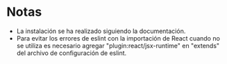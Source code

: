 # Notas

* La instalación se ha realizado siguiendo la documentación.
* Para evitar los errores de eslint con la importación de React cuando no se utiliza es necesario agregar "plugin:react/jsx-runtime" en "extends" del archivo de configuración de eslint.